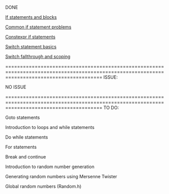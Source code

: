 ﻿DONE

[If statements and blocks](https://github.com/TomChienBot/C/blob/master/Summary/Chapter%208/If%20statements%20and%20blocks.txt)

[Common if statement problems](https://github.com/TomChienBot/C/blob/master/Summary/Chapter%208/Common%20if%20statement%20problems.txt)	

[Constexpr if statements](https://github.com/TomChienBot/C/blob/master/Summary/Chapter%208/Constexpr%20if%20statements.txt)

[Switch statement basics](https://github.com/TomChienBot/C/blob/master/Summary/Chapter%208/Switch%20statement%20basics.txt)

[Switch fallthrough and scoping](https://github.com/TomChienBot/C/blob/master/Summary/Chapter%208/Switch%20fallthrough%20and%20scoping.txt)

=============================================================================================================================================
ISSUE:

NO ISSUE

=============================================================================================================================================
TO DO:

Goto statements

Introduction to loops and while statements

Do while statements

For statements

Break and continue

Introduction to random number generation

Generating random numbers using Mersenne Twister

Global random numbers (Random.h)
